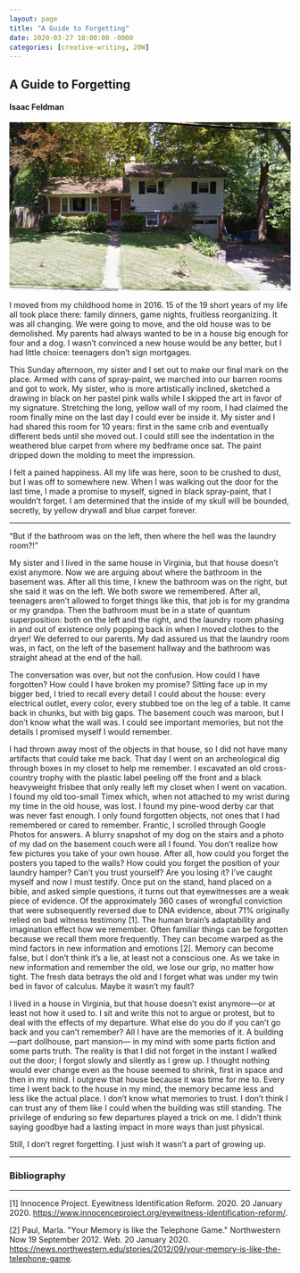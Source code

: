 ```yaml
---
layout: page
title: "A Guide to Forgetting"
date: 2020-03-27 10:00:00 -0000
categories: [creative-writing, 20W]
---
```


## A Guide to Forgetting
#### Isaac Feldman

![the house before being demolished, an aging, brick, split-level home](/../_media/house.png/)

I moved from my childhood home in 2016. 15 of the 19 short years of my life all took place there: family dinners, game nights, fruitless reorganizing. It was all changing. We were going to move, and the old house was to be demolished. My parents had always wanted to be in a house big enough for four and a dog. I wasn’t convinced a new house would be any better, but I had little choice: teenagers don’t sign mortgages.

This Sunday afternoon, my sister and I set out to make our final mark on the place. Armed with cans of spray-paint, we marched into our barren rooms and got to work. My sister, who is more artistically inclined, sketched a drawing in black on her pastel pink walls while I skipped the art in favor of my signature. Stretching the long, yellow wall of my room, I had claimed the room finally mine on the last day I could ever be inside it. My sister and I had shared this room for 10 years: first in the same crib and eventually different beds until she moved out. I could still see the indentation in the weathered blue carpet from where my bedframe once sat. The paint dripped down the molding to meet the impression.

I felt a pained happiness. All my life was here, soon to be crushed to dust, but I was off to somewhere new. When I was walking out the door for the last time, I made a promise to myself, signed in black spray-paint, that I wouldn’t forget. I am determined that the inside of my skull will be bounded, secretly, by yellow drywall and blue carpet forever.

---

“But if the bathroom was on the left, then where the hell was the laundry room?!”

My sister and I lived in the same house in Virginia, but that house doesn’t exist anymore. Now we are arguing about where the bathroom in the basement was. After all this time, I knew the bathroom was on the right, but she said it was on the left. We both swore we remembered. After all, teenagers aren’t allowed to forget things like this, that job is for my grandma or my grandpa. Then the bathroom must be in a state of quantum superposition: both on the left and the right, and the laundry room phasing in and out of existence only popping back in when I moved clothes to the dryer! We deferred to our parents. My dad assured us that the laundry room was, in fact, on the left of the basement hallway and the bathroom was straight ahead at the end of the hall.

The conversation was over, but not the confusion. How could I have forgotten? How could I have broken my promise? Sitting face up in my bigger bed, I tried to recall every detail I could about the house: every electrical outlet, every color, every stubbed toe on the leg of a table. It came back in chunks, but with big gaps. The basement couch was maroon, but I don’t know what the wall was. I could see important memories, but not the details I promised myself I would remember. 

I had thrown away most of the objects in that house, so I did not have many artifacts that could take me back. That day I went on an archeological dig through boxes in my closet to help me remember. I excavated an old cross-country trophy with the plastic label peeling off the front and a black heavyweight frisbee that only really left my closet when I went on vacation. I found my old too-small Timex which, when not attached to my wrist during my time in the old house, was lost. I found my pine-wood derby car that was never fast enough. I only found forgotten objects, not ones that I had remembered or cared to remember. Frantic, I scrolled through Google Photos for answers. A blurry snapshot of my dog on the stairs and a photo of my dad on the basement couch were all I found. You don’t realize how few pictures you take of your own house. After all, how could you forget the posters you taped to the walls? How could you forget the position of your laundry hamper? Can’t you trust yourself? Are you losing it?
I’ve caught myself and now I must testify. Once put on the stand, hand placed on a bible, and asked simple questions, it turns out that eyewitnesses are a weak piece of evidence. Of the approximately 360 cases of wrongful conviction that were subsequently reversed due to DNA evidence, about 71% originally relied on bad witness testimony [1]. The human brain’s adaptability and imagination effect how we remember. Often familiar things can be forgotten because we recall them more frequently. They can become warped as the mind factors in new information and emotions [2]. Memory can become false, but I don’t think it’s a lie, at least not a conscious one. As we take in new information and remember the old, we lose our grip, no matter how tight. The fresh data betrays the old and I forget what was under my twin bed in favor of calculus. Maybe it wasn’t my fault?

I lived in a house in Virginia, but that house doesn’t exist anymore—or at least not how it used to. I sit and write this not to argue or protest, but to deal with the effects of my departure. What else do you do if you can’t go back and you can’t remember? All I have are the memories of it. A building—part dollhouse, part mansion— in my mind with some parts fiction and some parts truth. The reality is that I did not forget in the instant I walked out the door; I forgot slowly and silently as I grew up. I thought nothing would ever change even as the house seemed to shrink, first in space and then in my mind. I outgrew that house because it was time for me to. Every time I went back to the house in my mind, the memory became less and less like the actual place. I don’t know what memories to trust. I don’t think I can trust any of them like I could when the building was still standing. The privilege of enduring so few departures played a trick on me. I didn’t think saying goodbye had a lasting impact in more ways than just physical. 

Still, I don’t regret forgetting. I just wish it wasn’t a part of growing up.

---
### Bibliography
---

[1] Innocence Project. Eyewitness Identification Reform. 2020. 20 January 2020. <https://www.innocenceproject.org/eyewitness-identification-reform/>.  

[2] Paul, Marla. "Your Memory is like the Telephone Game." Northwestern Now 19 September 2012. Web. 20 January 2020. <https://news.northwestern.edu/stories/2012/09/your-memory-is-like-the-telephone-game>.


